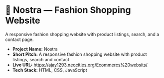 # 👗 Nostra — Fashion Shopping Website

A responsive fashion shopping website with product listings, search, and a contact page.

- **Project Name:** Nostra  
- **Short Pitch:** A responsive fashion shopping website with product listings, search and contact  
- **Live URL:** https://ajay1293.neocities.org/Ecommercs%20websits/
- **Tech Stack:** HTML, CSS, JavaScript



